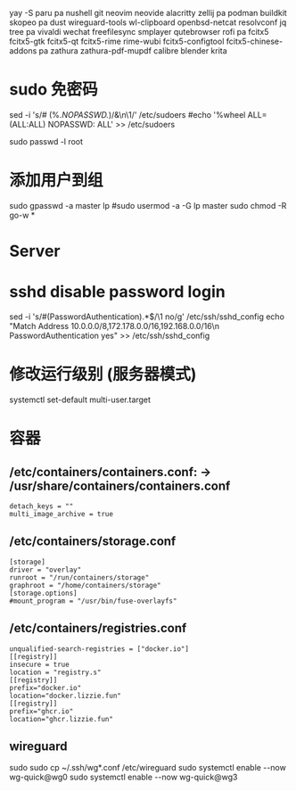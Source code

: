 yay -S paru
pa nushell git neovim neovide alacritty zellij
pa podman buildkit skopeo
pa dust wireguard-tools wl-clipboard openbsd-netcat resolvconf jq tree
pa vivaldi wechat freefilesync smplayer qutebrowser rofi
pa fcitx5 fcitx5-gtk fcitx5-qt fcitx5-rime rime-wubi fcitx5-configtool fcitx5-chinese-addons
pa zathura zathura-pdf-mupdf calibre blender krita

# sudo 免密码
sed -i 's/# \(%.*NOPASSWD.*\)/&\n\1/' /etc/sudoers
#echo '%wheel ALL=(ALL:ALL) NOPASSWD: ALL' >> /etc/sudoers

sudo passwd -l root

# 添加用户到组
sudo gpasswd -a master lp
#sudo usermod -a -G lp master
sudo chmod -R go-w *

# Server
# sshd disable password login
sed -i 's/#\(PasswordAuthentication\).*$/\1 no/g' /etc/ssh/sshd_config
echo "Match Address 10.0.0.0/8,172.178.0.0/16,192.168.0.0/16\n    PasswordAuthentication yes" >> /etc/ssh/sshd_config
# 修改运行级别 (服务器模式)
systemctl set-default multi-user.target


# 容器
## /etc/containers/containers.conf: -> /usr/share/containers/containers.conf
    detach_keys = ""
    multi_image_archive = true
## /etc/containers/storage.conf
    [storage]
    driver = "overlay"
    runroot = "/run/containers/storage"
    graphroot = "/home/containers/storage"
    [storage.options]
    #mount_program = "/usr/bin/fuse-overlayfs"
## /etc/containers/registries.conf
    unqualified-search-registries = ["docker.io"]
    [[registry]]
    insecure = true
    location = "registry.s"
    [[registry]]
    prefix="docker.io"
    location="docker.lizzie.fun"
    [[registry]]
    prefix="ghcr.io"
    location="ghcr.lizzie.fun"


## wireguard
sudo sudo cp ~/.ssh/wg*.conf /etc/wireguard
sudo systemctl enable --now wg-quick@wg0
sudo systemctl enable --now wg-quick@wg3
